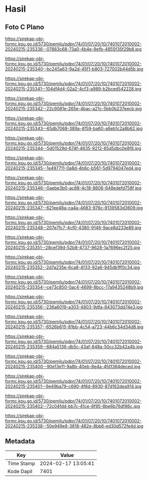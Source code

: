 # Hasil

## Foto C Plano

https://sirekap-obj-formc.kpu.go.id/5730/pemilu/pdpr/74/01/07/20/10/7401072010002-20240215-235336--07883c68-73a0-4b4e-9efb-4855f35f29b8.jpg

https://sirekap-obj-formc.kpu.go.id/5730/pemilu/pdpr/74/01/07/20/10/7401072010002-20240215-235340--bc245a63-9a2d-45f1-b803-727002b44d5b.jpg

https://sirekap-obj-formc.kpu.go.id/5730/pemilu/pdpr/74/01/07/20/10/7401072010002-20240215-235341--104df4d4-02a2-4cf3-a989-b2bced542228.jpg

https://sirekap-obj-formc.kpu.go.id/5730/pemilu/pdpr/74/01/07/20/10/7401072010002-20240215-235342--22c9081e-265e-4bac-a21c-5bb0b237eecb.jpg

https://sirekap-obj-formc.kpu.go.id/5730/pemilu/pdpr/74/01/07/20/10/7401072010002-20240215-235343--65db7068-389a-4f59-ba60-a6eb1c2a8b62.jpg

https://sirekap-obj-formc.kpu.go.id/5730/pemilu/pdpr/74/01/07/20/10/7401072010002-20240215-235344--5d01529d-674f-4635-9212-65d5dbc0e8f8.jpg

https://sirekap-obj-formc.kpu.go.id/5730/pemilu/pdpr/74/01/07/20/10/7401072010002-20240215-235345--1e497711-0a8d-4b6c-b561-5d9794047ed4.jpg

https://sirekap-obj-formc.kpu.go.id/5730/pemilu/pdpr/74/01/07/20/10/7401072010002-20240215-235346--0aebe3b0-ac88-4c18-8606-648edefd758f.jpg

https://sirekap-obj-formc.kpu.go.id/5730/pemilu/pdpr/74/01/07/20/10/7401072010002-20240215-235347--621ee48a-ca4a-4683-976c-9139583d3609.jpg

https://sirekap-obj-formc.kpu.go.id/5730/pemilu/pdpr/74/01/07/20/10/7401072010002-20240215-235348--207e7fc7-4cf0-4380-9146-9ace8d233e89.jpg

https://sirekap-obj-formc.kpu.go.id/5730/pemilu/pdpr/74/01/07/20/10/7401072010002-20240215-235351--28cef39d-52b8-4737-9628-1a7696ec2f25.jpg

https://sirekap-obj-formc.kpu.go.id/5730/pemilu/pdpr/74/01/07/20/10/7401072010002-20240215-235352--2d7a235e-6ca8-4f33-92a6-945db1ff0c34.jpg

https://sirekap-obj-formc.kpu.go.id/5730/pemilu/pdpr/74/01/07/20/10/7401072010002-20240215-235354--ce73c850-0ac4-4699-8bcc-17a9435248b9.jpg

https://sirekap-obj-formc.kpu.go.id/5730/pemilu/pdpr/74/01/07/20/10/7401072010002-20240215-235356--236a6019-a303-4803-9dfa-843073dd74e3.jpg

https://sirekap-obj-formc.kpu.go.id/5730/pemilu/pdpr/74/01/07/20/10/7401072010002-20240215-235357--6526b615-81bb-4c54-a723-44b6c34d34d8.jpg

https://sirekap-obj-formc.kpu.go.id/5730/pemilu/pdpr/74/01/07/20/10/7401072010002-20240215-235359--684a5136-db5c-43af-848a-50cc32b42a4b.jpg

https://sirekap-obj-formc.kpu.go.id/5730/pemilu/pdpr/74/01/07/20/10/7401072010002-20240215-235400--90e13e11-9a8b-40eb-8e4a-4fd1364deced.jpg

https://sirekap-obj-formc.kpu.go.id/5730/pemilu/pdpr/74/01/07/20/10/7401072010002-20240215-235401--9e49ba79-c690-4f6d-8930-87d162dea914.jpg

https://sirekap-obj-formc.kpu.go.id/5730/pemilu/pdpr/74/01/07/20/10/7401072010002-20240215-235402--72c04fdd-bb7c-41ce-8f95-8be6b76df86c.jpg

https://sirekap-obj-formc.kpu.go.id/5730/pemilu/pdpr/74/01/07/20/10/7401072010002-20240215-235338--50e949e8-3818-482e-8bb6-ed30d572fe4d.jpg


## Metadata

| Key        | Value               |
| ---------- | ------------------- |
| Time Stamp | 2024-02-17 13:05:41 |
| Kode Dapil | 7401                |



